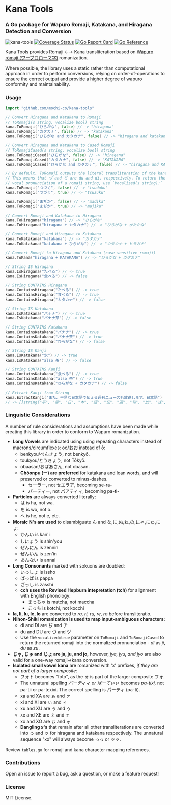 # Kana Tools
### A Go package for Wapuro Romaji, Katakana, and Hiragana Detection and Conversion

![kana-tools](https://github.com/mochi-co/kana-tools/actions/workflows/build.yml/badge.svg) 
[![Coverage Status](https://coveralls.io/repos/github/mochi-co/kana-tools/badge.svg?branch=main)](https://coveralls.io/github/mochi-co/kana-tools?branch=main)
[![Go Report Card](https://goreportcard.com/badge/github.com/mochi-co/kana-tools)](https://goreportcard.com/report/github.com/mochi-co/kana-tools)
[![Go Reference](https://pkg.go.dev/badge/github.com/mochi-co/kana-tools.svg)](https://pkg.go.dev/github.com/mochi-co/kana-tools)

Kana Tools provides Romaji ←→ Kana transliteration based on [Wāpuro rōmaji (ワープロローマ字)](https://en.wikipedia.org/wiki/Wāpuro_rōmaji) romanization.

Where possible, the library uses a static rather than computational approach in order to perform conversions, relying on order-of-operations to ensure the correct output and provide a higher degree of wapuro conformity and maintainability.


### Usage
```go
import "github.com/mochi-co/kana-tools"
```

```go
// Convert Hiragana and Katakana to Romaji
// ToRomaji(s string, vocalize bool) string
kana.ToRomaji("ひらがな", false) // -> "hiragana"
kana.ToRomaji("カタカナ", false) // -> "katakana"
kana.ToRomaji("ひらがな and カタカナ", false) // -> "hiragana and katakana"
```

```go
// Convert Hiragana and Katakana to Cased Romaji
// ToRomajiCased(s string, vocalize bool) string
kana.ToRomajiCased("ひらがな", false) // -> "hiragana"
kana.ToRomajiCased("カタカナ", false) // -> "KATAKANA"
kana.ToRomajiCased("ひらがな and カタカナ", false) // -> "hiragana and KATAKANA"
```

```go
// By default, ToRomaji outputs the literal transliteration of the kana.
// This means that づ and ぢ are du and di, respectively. To return the correct
// vocal pronunciation of a romaji string, use `Vocalized(s string):`
kana.ToRomaji("つづく", false) // -> "tsuduku"
kana.ToRomaji("つづく", true) // -> "tsuzuku"

kana.ToRomaji("まぢか", false) // -> "madika"
kana.ToRomaji("まぢか", true) // -> "majika"
```


```go
// Convert Romaji and Katakana to Hiragana
kana.ToHiragana("hiragana") // -> "ひらがな"
kana.ToHiragana("hiragana + カタカナ") // -> "ひらがな + かたかな"
```

```go
// Convert Romaji and Hiragana to Katakana
kana.ToKatakana("katakana") // -> "カタカナ"
kana.ToKatakana("katakana + ひらがな") // -> "カタカナ + ヒラガナ"
```

```go
// Convert Romaji to Hiragana and Katakana (case sensitive romaji)
kana.ToKana("hiragana + KATAKANA") // -> "ひらがな + カタカナ"
```

```go
// String IS Hiragana
kana.IsHiragana("たべる") // -> true
kana.IsHiragana("食べる") // -> false
```

```go
// String CONTAINS Hiragana
kana.ContainsHiragana("たべる") // -> true
kana.ContainsHiragana("食べる") // -> true
kana.ContainsHiragana("カタカナ") // -> false
```

```go
// String IS Katakana
kana.IsKatakana("バナナ") // -> true
kana.IsKatakana("バナナ茶") // -> false
```

```go
// String CONTAINS Katakana
kana.ContainsKatakana("バナナ") // -> true
kana.ContainsKatakana("バナナ茶") // -> true
kana.ContainsKatakana("ひらがな") // -> false
```

```go
// String IS Kanji
kana.IsKatakana("水") // -> true
kana.IsKatakana("also 茶") // -> false
```

```go
// String CONTAINS Kanji
kana.ContainsKatakana("食べる") // -> true
kana.ContainsKatakana("also 茶") // -> true
kana.ContainsKatakana("ひらがな + カタカナ") // -> false
```

```go
// Extract Kanji from String
kana.ExtractKanji("また、平易な日本語で伝える週刊ニュースも放送します。日本語") 
// -> []string{"平", "易", "日", "本", "語", "伝", "週", "刊", "放", "送", "日", "本", "語"}
```


### Linguistic Considerations
A number of rule considerations and assumptions have been made while creating this library in order to conform to Wapuro romanization.

* __Long Vowels__ are indicated using using repeating characters instead of macrons/circumflexes: oo/おお instead of ō:
    * benkyou/べんきょう, not benkyō.
    * toukyou/とうきょう, not Tōkyō.
    * obaasan/おばあさん, not obāsan.
  * __Chōonpu (ー) are preferred__ for katakana and loan words, and will preserved or converted to minus-dashes.
    * セーラー, not セエラア, becoming se-ra-
    * パーティー, not パアティィ, becoming pa-ti-
* __Particles__ are always converted literally:
    * は is ha, not wa.
    * を is wo, not o.
    * へ is he, not e, etc.
* __Moraic N's are used__ to disambiguate ん and な,に,ぬ,ね,の,にゃ,にゅ,にょ:
    * かんい is kan'i
    * しにょう is shin'you
    * ぜんにん is zennin
    * ぜんいん is zen'in
    * あんない is annai
* __Long Consonants__ marked with sokuons are doubled:
    * いっしょ is issho
    * ぱっぱ is pappa
    * ざっし is zasshi
    * __cch uses the Revised Hepburn intepretation (tch)__ for alignment with English phonology:
        * まっちゃ is matcha, not maccha
        * こっち is kotchi, not kocchi
* __la, li, lu, le, lo__ are converted to _ra, ri, ru, re, ro_ before transliteratio.
* __Nihon-Shiki romanization is used to map input-ambiguous characters:__
    * di and DI are ぢ and ヂ
    * du and DU are づ and ヅ
    * Use the `vocalized=true` parameter on `ToRomaji` and `ToRomajiCased` to return the returned romaji into the normalized pronunciation - _di_ as _ji_, _du_ as _zu_.
* __じゃ, じゅ and じょ are ja, ju, and jo,__ however, _jya, jyu, and jyo_ are also valid for a one-way romaji→kana conversion.
* __Isolated small vowel kana__ are romanized with 'x' prefixes, _if they are not part of a larger composite:_ 
    * フォト becomes "foto", as the ォ is part of the larger composite フォ.
    * The unnatural spelling _パーティィ or ぱーてぃぃ_ becomes _pa-tixi,_ not pa-tii or pa-texixi. The correct spelling is パーティ (pa-ti).
    * xa and XA are ぁ and ァ
    * xi and XI are ぃ and ィ
    * xu and XU are ぅ and ゥ
    * xe and XE are ぇ and ェ
    * xo and XO are ぉ and ォ
    * __Dangling _x_'s__ that remain after all other transliterations are converted into っ and ッ for hiragana and katakana respectively. The unnatural sequence "xx" will always become っっ or ッッ.
 
Review `tables.go` for romaji and kana character mapping references. 
 
### Contributions

Open an issue to report a bug, ask a question, or make a feature request!

### License

MIT License.

